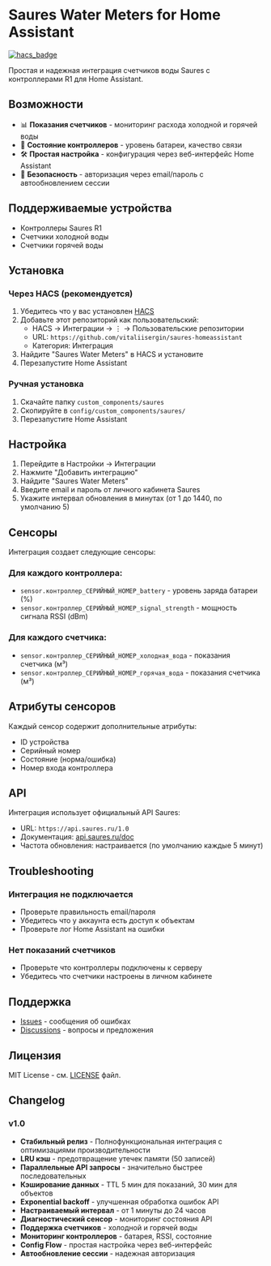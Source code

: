 # Saures Water Meters for Home Assistant

[![hacs_badge](https://img.shields.io/badge/HACS-Custom-orange.svg)](https://github.com/custom-components/hacs)

Простая и надежная интеграция счетчиков воды Saures с контроллерами R1 для Home Assistant.

## Возможности

- 📊 **Показания счетчиков** - мониторинг расхода холодной и горячей воды
- 🔋 **Состояние контроллеров** - уровень батареи, качество связи
- 🛠️ **Простая настройка** - конфигурация через веб-интерфейс Home Assistant
- 🔐 **Безопасность** - авторизация через email/пароль с автообновлением сессии

## Поддерживаемые устройства

- Контроллеры Saures R1 
- Счетчики холодной воды
- Счетчики горячей воды

## Установка

### Через HACS (рекомендуется)

1. Убедитесь что у вас установлен [HACS](https://hacs.xyz/)
2. Добавьте этот репозиторий как пользовательский:
   - HACS → Интеграции → ⋮ → Пользовательские репозитории
   - URL: `https://github.com/vitaliisergin/saures-homeassistant`
   - Категория: Интеграция
3. Найдите "Saures Water Meters" в HACS и установите
4. Перезапустите Home Assistant

### Ручная установка

1. Скачайте папку `custom_components/saures`
2. Скопируйте в `config/custom_components/saures/` 
3. Перезапустите Home Assistant

## Настройка

1. Перейдите в Настройки → Интеграции
2. Нажмите "Добавить интеграцию"
3. Найдите "Saures Water Meters"
4. Введите email и пароль от личного кабинета Saures
5. Укажите интервал обновления в минутах (от 1 до 1440, по умолчанию 5)

## Сенсоры

Интеграция создает следующие сенсоры:

### Для каждого контроллера:
- `sensor.контроллер_СЕРИЙНЫЙ_НОМЕР_battery` - уровень заряда батареи (%)
- `sensor.контроллер_СЕРИЙНЫЙ_НОМЕР_signal_strength` - мощность сигнала RSSI (dBm)

### Для каждого счетчика:
- `sensor.контроллер_СЕРИЙНЫЙ_НОМЕР_холодная_вода` - показания счетчика (м³)
- `sensor.контроллер_СЕРИЙНЫЙ_НОМЕР_горячая_вода` - показания счетчика (м³)

## Атрибуты сенсоров

Каждый сенсор содержит дополнительные атрибуты:
- ID устройства
- Серийный номер  
- Состояние (норма/ошибка)
- Номер входа контроллера

## API

Интеграция использует официальный API Saures:
- URL: `https://api.saures.ru/1.0`
- Документация: [api.saures.ru/doc](https://api.saures.ru/doc/1.0/)
- Частота обновления: настраивается (по умолчанию каждые 5 минут)

## Troubleshooting

### Интеграция не подключается
- Проверьте правильность email/пароля
- Убедитесь что у аккаунта есть доступ к объектам
- Проверьте лог Home Assistant на ошибки

### Нет показаний счетчиков  
- Проверьте что контроллеры подключены к серверу
- Убедитесь что счетчики настроены в личном кабинете

## Поддержка

- [Issues](https://github.com/vitaliisergin/saures-homeassistant/issues) - сообщения об ошибках
- [Discussions](https://github.com/vitaliisergin/saures-homeassistant/discussions) - вопросы и предложения

## Лицензия

MIT License - см. [LICENSE](LICENSE) файл.

## Changelog

### v1.0
- **Стабильный релиз** - Полнофункциональная интеграция с оптимизациями производительности
- **LRU кэш** - предотвращение утечек памяти (50 записей)
- **Параллельные API запросы** - значительно быстрее последовательных
- **Кэширование данных** - TTL 5 мин для показаний, 30 мин для объектов
- **Exponential backoff** - улучшенная обработка ошибок API
- **Настраиваемый интервал** - от 1 минуты до 24 часов
- **Диагностический сенсор** - мониторинг состояния API
- **Поддержка счетчиков** - холодной и горячей воды
- **Мониторинг контроллеров** - батарея, RSSI, состояние
- **Config Flow** - простая настройка через веб-интерфейс
- **Автообновление сессии** - надежная авторизация 